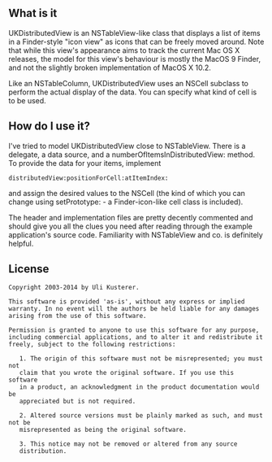 What is it
----------

UKDistributedView is an NSTableView-like class that displays a list of items in a Finder-style "icon view" as icons that can be freely moved around. Note that while this view's appearance aims to track the current Mac OS X releases, the model for this view's behaviour is mostly the MacOS 9 Finder, and not the slightly broken implementation of MacOS X 10.2.

Like an NSTableColumn, UKDistributedView uses an NSCell subclass to perform the actual display of the data. You can specify what kind of cell is to be used.

How do I use it?
----------------

I've tried to model UKDistributedView close to NSTableView. There is a delegate, a data source, and a numberOfItemsInDistributedView: method. To provide the data for your items, implement

	distributedView:positionForCell:atItemIndex:

and assign the desired values to the NSCell (the kind of which you can change using setPrototype: - a Finder-icon-like cell class is included).

The header and implementation files are pretty decently commented and should give you all the clues you need after reading through the example application's source code. Familiarity with NSTableView and co. is definitely helpful.


License
-------

	Copyright 2003-2014 by Uli Kusterer.
	
	This software is provided 'as-is', without any express or implied
	warranty. In no event will the authors be held liable for any damages
	arising from the use of this software.
	
	Permission is granted to anyone to use this software for any purpose,
	including commercial applications, and to alter it and redistribute it
	freely, subject to the following restrictions:
	
	   1. The origin of this software must not be misrepresented; you must not
	   claim that you wrote the original software. If you use this software
	   in a product, an acknowledgment in the product documentation would be
	   appreciated but is not required.
	
	   2. Altered source versions must be plainly marked as such, and must not be
	   misrepresented as being the original software.
	
	   3. This notice may not be removed or altered from any source
	   distribution.
